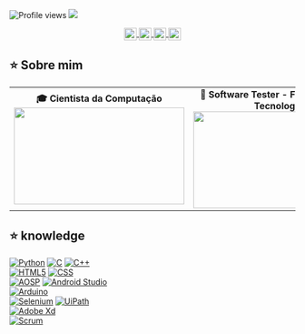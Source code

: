 ![Profile views](https://gpvc.arturio.dev/andreinaoliveira)
<img src="welcomet.gif">

<div align="center">
  <a href="https://www.linkedin.com/in/andreinaoliveira/">
    <img align="center" alt="Andreina's LinkedIn" width="22px" src="https://cdn-icons-png.flaticon.com/512/174/174857.png" />
  </a>

  <a href="https://www.instagram.com/prinsycho/">
    <img align="center" alt="Andreina's Instagram" width="22px" src="https://upload.wikimedia.org/wikipedia/commons/thumb/a/a5/Instagram_icon.png/1024px-Instagram_icon.png" />
  </a>

  <a href="https://trustinthesky.tumblr.com/">
    <img align="center" alt="Andreina's Tumblr" width="22px" src="http://www.sheerid.com/wp-content/uploads/2013/06/icon-tumblr.png" />
  </a>

  <a href="https://open.spotify.com/playlist/3TNMcoGu5xhkUNgd5EXPqv?si=hwLhcHGPT8qoLAdftQ8ELA">
    <img align="center" alt="Andreina's Spotify" width="22px" src="https://cdn.icon-icons.com/icons2/836/PNG/512/Spotify_icon-icons.com_66783.png" />
  </a>
</div>

## ⭐️ Sobre mim
<table>
  <tr>
    <td><div align="center">
      <b>🎓 Cientista da Computação</b>
      <img src="https://apilgriminnarnia.files.wordpress.com/2018/09/legally-blonde-laptop-e1536078931635.jpg" width="300px" height="170px">
    </div></td>
    <td><div align="center">
        <b>🧪 Software Tester - FIT Instituto de Tecnologia</b>
        <img src="https://reactiongifs.me/wp-content/uploads/2019/05/Testers-Vs-Developers.gif" width="300px" height="170px">
    </div></td>
  </tr>
</table>


## ⭐️ knowledge
[![Python](https://img.shields.io/badge/-Python-05122A?style=flat&logo=python)](https://github.com/andreinaoliveira/)
[![C](https://img.shields.io/badge/-C-05122A?style=flat&logo=c)](https://github.com/andreinaoliveira/)
[![C++](https://img.shields.io/badge/-C++-05122A?style=flat&logo=cplusplus)](https://github.com/andreinaoliveira/) <br>
[![HTML5](https://img.shields.io/badge/-HTML-05122A?style=flat&logo=html5)](https://github.com/andreinaoliveira/)
[![CSS](https://img.shields.io/badge/-CSS-05122A?style=flat&logo=css3)](https://github.com/andreinaoliveira/) <br>
[![AOSP](https://img.shields.io/badge/-AOSP-05122A?style=flat&logo=android)](https://github.com/andreinaoliveira/)
[![Android Studio](https://img.shields.io/badge/-Android%20Studio-05122A?style=flat&logo=androidstudio)](https://github.com/andreinaoliveira/) <br>
[![Arduino](https://img.shields.io/badge/-Arduino-05122A?style=flat&logo=arduino)](https://github.com/andreinaoliveira/) <br>
[![Selenium](https://img.shields.io/badge/-Selenium-05122A?style=flat&logo=selenium)](https://github.com/andreinaoliveira/)
[![UiPath](https://img.shields.io/badge/-UiPath-05122A?style=flat&logo=uipath)](https://github.com/andreinaoliveira/) <br>
[![Adobe Xd](https://img.shields.io/badge/-Adobe%20XD-05122A?style=flat&logo=adobexd)](https://github.com/andreinaoliveira/) <br>
[![Scrum](https://img.shields.io/badge/-Scrum-05122A?style=flat&logo=scrum)](https://github.com/andreinaoliveira/)
